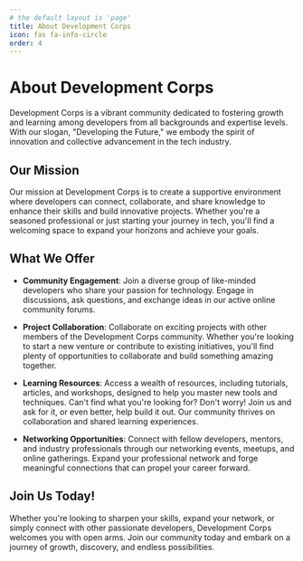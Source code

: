 ```yaml
---
# the default layout is 'page'
title: About Development Corps
icon: fas fa-info-circle
order: 4
---
```


# About Development Corps

Development Corps is a vibrant community dedicated to fostering growth and learning among developers from all backgrounds and expertise levels. With our slogan, "Developing the Future," we embody the spirit of innovation and collective advancement in the tech industry.

## Our Mission

Our mission at Development Corps is to create a supportive environment where developers can connect, collaborate, and share knowledge to enhance their skills and build innovative projects. Whether you're a seasoned professional or just starting your journey in tech, you'll find a welcoming space to expand your horizons and achieve your goals.

## What We Offer

- **Community Engagement**: Join a diverse group of like-minded developers who share your passion for technology. Engage in discussions, ask questions, and exchange ideas in our active online community forums.

- **Project Collaboration**: Collaborate on exciting projects with other members of the Development Corps community. Whether you're looking to start a new venture or contribute to existing initiatives, you'll find plenty of opportunities to collaborate and build something amazing together.

- **Learning Resources**: Access a wealth of resources, including tutorials, articles, and workshops, designed to help you master new tools and techniques. Can't find what you're looking for? Don't worry! Join us and ask for it, or even better, help build it out. Our community thrives on collaboration and shared learning experiences.

- **Networking Opportunities**: Connect with fellow developers, mentors, and industry professionals through our networking events, meetups, and online gatherings. Expand your professional network and forge meaningful connections that can propel your career forward.

## Join Us Today!

Whether you're looking to sharpen your skills, expand your network, or simply connect with other passionate developers, Development Corps welcomes you with open arms. Join our community today and embark on a journey of growth, discovery, and endless possibilities.

